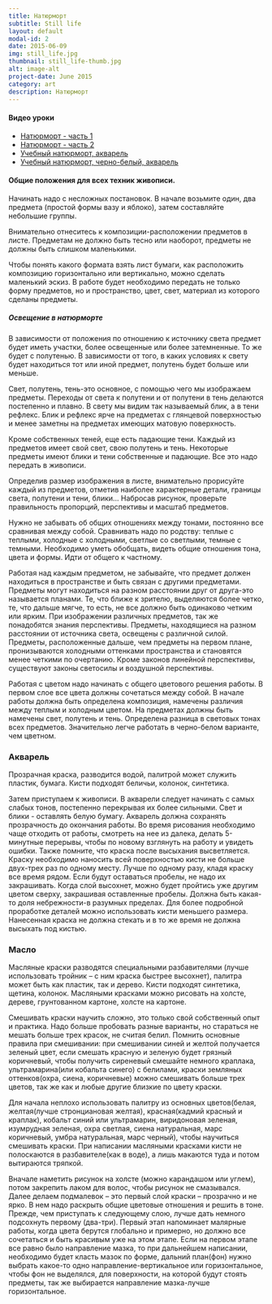 ```yaml
---
title: Натюрморт
subtitle: Still life
layout: default
modal-id: 2
date: 2015-06-09
img: still_life.jpg
thumbnail: still_life-thumb.jpg
alt: image-alt
project-date: June 2015
category: art
description: Натюрморт
---
```

#### Видео уроки

* [Натюрморт - часть 1](https://www.youtube.com/watch?v=q82bW_6CfIA)
* [Натюрморт - часть 2](https://www.youtube.com/watch?v=luiBi4VSIVQ)
* [Учебный натюрморт, акварель](https://www.youtube.com/watch?v=r4dXJ3ZgCH0)
* [Учебный натюрморт, черно-белый, акварель](https://www.youtube.com/watch?v=9_jRTjQlu4Q)

#### Общие положения для всех техник живописи.
Начинать надо с несложных постановок. В начале возьмите один, два предмета (простой формы вазу и яблоко), затем составляйте небольшие группы.

Внимательно отнеситесь к композиции-расположении предметов в листе. Предметам не должно быть тесно или наоборот, предметы не должны быть слишком маленькими. 

Чтобы понять какого формата взять лист бумаги, как расположить композицию горизонтально или вертикально, можно сделать маленький эскиз. В работе будет необходимо передать не только форму предметов, но и пространство, цвет, свет, материал из которого сделаны предметы.

##### Освещение в натюрморте
В зависимости от положения по отношению к источнику света предмет будет иметь участки, более освещенные или более затемненные. То же будет с полутенью. В зависимости от того, в каких условиях к свету будет находиться тот или иной предмет, полутень будет больше или меньше.

Свет, полутень, тень-это основное, с помощью чего мы изображаем предметы. Переходы от света к полутени и от полутени в тень делаются постепенно и плавно. В свету мы видим так называемый блик, а в тени рефлекс. Блик и рефлекс ярче на предметах с глянцевой поверхностью и менее заметны на предметах имеющих матовую поверхность.

Кроме собственных теней, еще есть падающие тени. Каждый из предметов имеет свой свет, свою полутень и тень. Некоторые предметы имеют блики и тени собственные и падающие. Все это надо передать в живописи.

Определив размер изображения в листе, внимательно прорисуйте каждый из предметов, отметив наиболее характерные детали, границы света, полутени и тени, блики… Набросав рисунок, проверьте правильность пропорций, перспективы и масштаб предметов.

Нужно не забывать об общих отношениях между тонами, постоянно все сравнивая между собой. Сравнивать надо по родству: теплые с теплыми, холодные с холодными, светлые со светлыми, темные с темными. Необходимо уметь обобщать, видеть общие отношения тона, цвета и формы. Идти от общего к частному. 

Работая над каждым предметом, не забывайте, что предмет должен находиться в пространстве и быть связан с другими предметами. Предметы могут находиться на разном расстоянии друг от друга-это называется планами. Те, что ближе к зрителю, выделяются более четко, те, что дальше мягче, то есть, не все должно быть одинаково четким или ярким. При изображении различных предметов, так же понадобятся знания перспективы. Предметы, находящиеся на разном расстоянии от источника света, освещены с различной силой. Предметы, расположенные дальше, чем предметы на первом плане, пронизываются холодными оттенками пространства и становятся менее четкими по очертанию. Кроме законов линейной перспективы, существуют законы светосилы и воздушной перспективы.

Работая с цветом надо начинать с общего цветового решения работы. В первом слое все цвета должны сочетаться между собой. В начале работы должна быть определена композиция, намечены различия между теплым и холодным цветом. На предметах должны быть намечены свет, полутень и тень. Определена разница в световых тонах всех предметов. Значительно легче работать в черно-белом варианте, чем цветном.

### Акварель
Прозрачная краска, разводится водой, палитрой может служить пластик, бумага. Кисти подходят беличьи, колонок, синтетика.

Затем приступаем к живописи. В акварели следует начинать с самых слабых тонов, постепенно перекрывая их более сильными. Свет и блики - оставлять белую бумагу. Акварель должна сохранять прозрачность до окончания работы. Во время рисования необходимо чаще отходить от работы, смотреть на нее из далека, делать 5-минутные перерывы, чтобы по новому взглянуть на работу и увидеть ошибки. Также помните, что краска после высыхания высветляется. Краску необходимо наносить всей поверхностью кисти не больше двух-трех раз по одному месту. Лучше по одному разу, кладя краску все время рядом. Если будут оставаться пробелы, не надо их закрашивать. Когда слой высохнет, можно будет пройтись уже другим цветом сверху, закрашивая оставленные пробелы. Должна быть какая-то доля небрежности-в разумных пределах. Для более подробной проработке деталей можно использовать кисти меньшего размера. Нанесенная краска не должна стекать и в то же время не должна высыхать под кистью.

### Масло
Масляные краски разводятся специальными разбавителями (лучше использовать тройник – с ним краска быстрее высохнет), палитра может быть как пластик, так и дерево. Кисти подходят синтетика, щетина, колонок. Масляными красками можно рисовать на холсте, дереве, грунтованном картоне, холсте на картоне.

Смешивать краски научить сложно, это только свой собственный опыт и практика. Надо больше пробовать разные варианты, но стараться не мешать больше трех красок, не считая белил. Помнить основные правила при смешивании: при смешивании синей и желтой получается зеленый цвет, если смешать красную и зеленую будет грязный коричневый, чтобы получить сиреневый смешайте немного краплака, ультрамарина(или кобальта синего) с белилами, краски земляных оттенков(охра, сиена, коричневые) можно смешивать больше трех цветов, так же как и любые другие близкие по цвету краски.

Для начала неплохо использовать палитру из основных цветов(белая, желтая(лучше стронциановая желтая), красная(кадмий красный и краплак), кобальт синий или ультрамарин, виридоновая зеленая, изумрудная зеленая, охра светлая, сиена натуральная, марс коричневый, умбра натуральная, марс черный), чтобы научиться смешивать краски. При написании масляными красками кисти не полоскаются в разбавителе(как в воде), а лишь макаются туда и потом вытираются тряпкой. 

Вначале наметить рисунок на холсте (можно карандашом или углем), потом закрепить лаком для волос, чтобы рисунок не смазывался. Далее делаем подмалевок – это первый слой краски – прозрачно и не ярко. В нем надо раскрыть общие цветовые отношения и решить в тоне. Прежде, чем приступать к следующему слою, лучше дать немного подсохнуть первому (два-три). Первый этап напоминает малярные работы, когда цвета берутся глобально и примерно, но должно все сочетаться и быть красивым уже на этом этапе. Если на первом этапе все равно было направление мазка, то при дальнейшем написании, необходимо будет класть мазок по форме, дальний план(фон) нужно выбрать какое-то одно направление-вертикальное или горизонтальное, чтобы фон не выделялся, для поверхности, на которой будут стоять предметы, так же выбирается направление мазка-лучше горизонтальное. 

